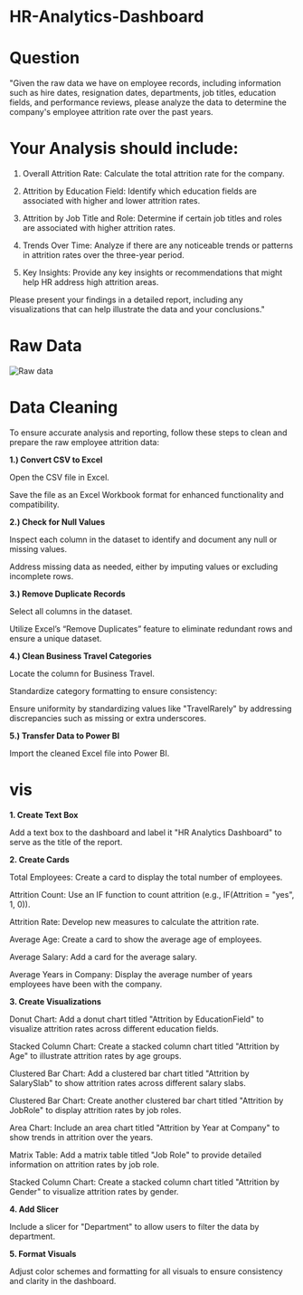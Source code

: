 # HR-Analytics-Dashboard
# Question
"Given the raw data we have on employee records, including information such as hire dates, resignation dates, departments, job titles, education fields, and performance reviews, please analyze the data to determine the company's employee attrition rate over the past years.

# Your Analysis should include:

1) Overall Attrition Rate: Calculate the total attrition rate for the company.

2) Attrition by Education Field: Identify which education fields are associated with higher and lower attrition rates.

3) Attrition by Job Title and Role: Determine if certain job titles and roles are associated with higher attrition rates.

4) Trends Over Time: Analyze if there are any noticeable trends or patterns in attrition rates over the three-year period.

5) Key Insights: Provide any key insights or recommendations that might help HR address high attrition areas.

Please present your findings in a detailed report, including any visualizations that can help illustrate the data and your conclusions."

# Raw Data

![Raw data](https://github.com/user-attachments/assets/475970cb-4684-49d3-a6c9-8484e0ea948c)

# Data Cleaning

To ensure accurate analysis and reporting, follow these steps to clean and prepare the raw employee attrition data:

**1.) Convert CSV to Excel**

Open the CSV file in Excel.

Save the file as an Excel Workbook format for enhanced functionality and compatibility.


**2.) Check for Null Values**

Inspect each column in the dataset to identify and document any null or missing values.

Address missing data as needed, either by imputing values or excluding incomplete rows.


**3.) Remove Duplicate Records**

Select all columns in the dataset.

Utilize Excel’s “Remove Duplicates” feature to eliminate redundant rows and ensure a unique dataset.

**4.) Clean Business Travel Categories**

Locate the column for Business Travel.

Standardize category formatting to ensure consistency:

Ensure uniformity by standardizing values like "TravelRarely" by addressing discrepancies such as missing or extra underscores.

**5.) Transfer Data to Power BI**

Import the cleaned Excel file into Power BI.

# vis

**1. Create Text Box**

Add a text box to the dashboard and label it "HR Analytics Dashboard" to serve as the title of the report.

**2. Create Cards**

Total Employees: Create a card to display the total number of employees.

Attrition Count: Use an IF function to count attrition (e.g., IF(Attrition = "yes", 1, 0)).

Attrition Rate: Develop new measures to calculate the attrition rate.

Average Age: Create a card to show the average age of employees.

Average Salary: Add a card for the average salary.

Average Years in Company: Display the average number of years employees have been with the company.

**3. Create Visualizations**

Donut Chart: Add a donut chart titled "Attrition by EducationField" to visualize attrition rates across different education fields.

Stacked Column Chart: Create a stacked column chart titled "Attrition by Age" to illustrate attrition rates by age groups.

Clustered Bar Chart: Add a clustered bar chart titled "Attrition by SalarySlab" to show attrition rates across different salary slabs.

Clustered Bar Chart: Create another clustered bar chart titled "Attrition by JobRole" to display attrition rates by job roles.

Area Chart: Include an area chart titled "Attrition by Year at Company" to show trends in attrition over the years.

Matrix Table: Add a matrix table titled "Job Role" to provide detailed information on attrition rates by job role.

Stacked Column Chart: Create a stacked column chart titled "Attrition by Gender" to visualize attrition rates by gender.

**4. Add Slicer**

Include a slicer for "Department" to allow users to filter the data by department.

**5. Format Visuals**

Adjust color schemes and formatting for all visuals to ensure consistency and clarity in the dashboard.
